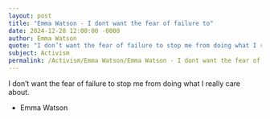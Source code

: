 ```yaml
---
layout: post
title: "Emma Watson - I dont want the fear of failure to"
date: 2024-12-28 12:00:00 -0000
author: Emma Watson
quote: "I don’t want the fear of failure to stop me from doing what I really care about."
subject: Activism
permalink: /Activism/Emma Watson/Emma Watson - I dont want the fear of failure to
---
```


I don’t want the fear of failure to stop me from doing what I really care about.

- Emma Watson
